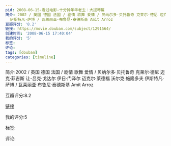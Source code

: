 ```yaml
---
pid: 2008-06-15-看过电影-十分钟年华老去：大提琴篇
简介: 2002 / 英国 德国 法国 / 剧情 歌舞 爱情 / 贝纳尔多·贝托鲁奇 克莱尔·德尼 迈克·菲吉斯 让-吕克·戈达尔 伊日·门泽尔 迈克尔·莱德福 沃尔克·施隆多夫
  伊斯特凡·萨博 / 瓦莱丽亚·布鲁尼·泰德斯基 Amit Arroz
豆瓣评分: '8.2'
链接: https://movie.douban.com/subject/1291564/
创建时间: '2008-06-15 17:40:04'
我的评分: '5'
标签:
评论:
tags: [douban]
categories: [timeline]
---
```

简介:2002 / 英国 德国 法国 / 剧情 歌舞 爱情 / 贝纳尔多·贝托鲁奇 克莱尔·德尼 迈克·菲吉斯 让-吕克·戈达尔 伊日·门泽尔 迈克尔·莱德福 沃尔克·施隆多夫 伊斯特凡·萨博 / 瓦莱丽亚·布鲁尼·泰德斯基 Amit Arroz

豆瓣评分:8.2

[链接](https://movie.douban.com/subject/1291564/)

我的评分:5

标签:

评论:

